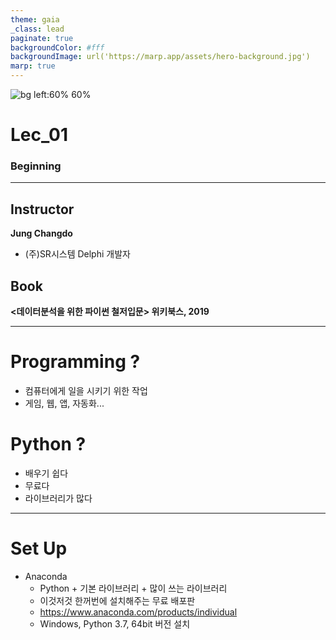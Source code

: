 ```yaml
---
theme: gaia
_class: lead
paginate: true
backgroundColor: #fff
backgroundImage: url('https://marp.app/assets/hero-background.jpg')
marp: true
---
```


![bg left:60% 60%](https://www.python.org/static/community_logos/python-logo-inkscape.svg)

# **Lec_01**
### Beginning

---
## Instructor
**Jung Changdo**
* (주)SR시스템 Delphi 개발자


## Book
**<데이터분석을 위한 파이썬 철저입문> 위키북스, 2019**

---
# Programming ?

- 컴퓨터에게 일을 시키기 위한 작업
- 게임, 웹, 앱, 자동화...


# Python ?

- 배우기 쉽다
- 무료다
- 라이브러리가 많다

---
# Set Up
- Anaconda
    - Python + 기본 라이브러리 + 많이 쓰는 라이브러리
    - 이것저것 한꺼번에 설치해주는 무료 배포판
    - https://www.anaconda.com/products/individual
    - Windows, Python 3.7, 64bit 버전 설치


